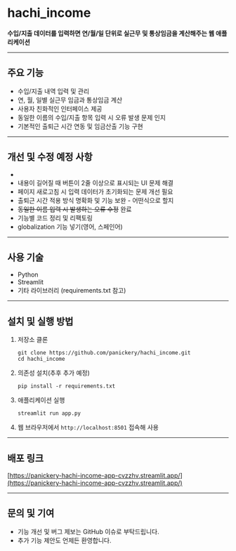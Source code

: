 # hachi_income

**수입/지출 데이터를 입력하면 연/월/일 단위로 실근무 및 통상임금을 계산해주는 웹 애플리케이션**

---

## 주요 기능

- 수입/지출 내역 입력 및 관리
- 연, 월, 일별 실근무 임금과 통상임금 계산
- 사용자 친화적인 인터페이스 제공
- 동일한 이름의 수입/지출 항목 입력 시 오류 발생 문제 인지
- 기본적인 출퇴근 시간 연동 및 임금산출 기능 구현

---

## 개선 및 수정 예정 사항
- 
- 내용이 길어질 때 버튼이 2줄 이상으로 표시되는 UI 문제 해결
- 페이지 새로고침 시 입력 데이터가 초기화되는 문제 개선 필요
- 출퇴근 시간 적용 방식 명확화 및 기능 보완 - 어떤식으로 할지 
- ~~동일한 이름 입력 시 발생하는 오류 수정~~ 완료
- 기능별 코드 정리 및 리팩토링
- globalization 기능 넣기(영어, 스페인어)

---

## 사용 기술

- Python
- Streamlit
- 기타 라이브러리 (requirements.txt 참고)

---

## 설치 및 실행 방법

1. 저장소 클론

    ```
    git clone https://github.com/panickery/hachi_income.git
    cd hachi_income
    ```

2. 의존성 설치(추후 추가 예정)

    ```
    pip install -r requirements.txt
    ```

3. 애플리케이션 실행

    ```
    streamlit run app.py
    ```

4. 웹 브라우저에서 `http://localhost:8501` 접속해 사용

---

## 배포 링크

[https://panickery-hachi-income-app-cvzzhv.streamlit.app/](https://panickery-hachi-income-app-cvzzhv.streamlit.app/)

---

## 문의 및 기여

- 기능 개선 및 버그 제보는 GitHub 이슈로 부탁드립니다.
- 추가 기능 제안도 언제든 환영합니다.
